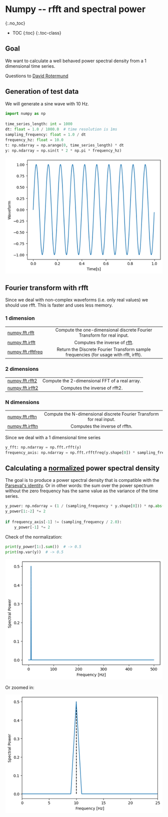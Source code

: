# Numpy -- rfft and spectral power
{:.no_toc}

* TOC
{:toc}
{:.toc-class}

## Goal
We want to calculate a well behaved power spectral density from a 1 dimensional time series. 

Questions to [David Rotermund](mailto:davrot@uni-bremen.de)

## Generation of test data 
We will generate a sine wave with 10 Hz.

```python
import numpy as np

time_series_length: int = 1000
dt: float = 1.0 / 1000.0  # time resolution is 1ms
sampling_frequency: float = 1.0 / dt
frequency_hz: float = 10.0
t: np.ndarray = np.arange(0, time_series_length) * dt
y: np.ndarray = np.sin(t * 2 * np.pi * frequency_hz)
```

![figure 1](figure_1.png)

## Fourier transform with rfft

Since we deal with non-complex waveforms (i.e. only real values) we should use rfft. This is faster and uses less memory. 

### 1 dimension


| | |
| ------------- |:-------------:|
| [numpy.fft.rfft](https://numpy.org/doc/stable/reference/generated/numpy.fft.rfft.html) |  Compute the one-dimensional discrete Fourier Transform for real input. |
| [numpy.fft.irfft](https://numpy.org/doc/stable/reference/generated/numpy.fft.irfft.html) |  Computes the inverse of [rfft](https://numpy.org/doc/stable/reference/generated/numpy.fft.rfft.html#numpy.fft.rfft). |
| [numpy.fft.rfftfreq](https://numpy.org/doc/stable/reference/generated/numpy.fft.rfftfreq.html) |  Return the Discrete Fourier Transform sample frequencies (for usage with rfft, irfft). |

### 2 dimensions

| | |
| ------------- |:-------------:|
| [numpy.fft.rfft2](https://numpy.org/doc/stable/reference/generated/numpy.fft.rfft2.html) |  Compute the 2-dimensional FFT of a real array. |
| [numpy.fft.irfft2](https://numpy.org/doc/stable/reference/generated/numpy.fft.irfft2.html) |  Computes the inverse of rfft2. |

### N dimensions

| | |
| ------------- |:-------------:|
| [numpy.fft.rfftn](https://numpy.org/doc/stable/reference/generated/numpy.fft.rfftn.html) | Compute the N-dimensional discrete Fourier Transform for real input.
| [numpy.fft.irfftn](https://numpy.org/doc/stable/reference/generated/numpy.fft.irfftn.html) | Computes the inverse of rfftn.


Since we deal with a 1 dimensional time series

```python
y_fft: np.ndarray = np.fft.rfft(y)
frequency_axis: np.ndarray = np.fft.rfftfreq(y.shape[0]) * sampling_frequency
```

## Calculating a [normalized](https://de.mathworks.com/help/signal/ug/power-spectral-density-estimates-using-fft.html) power spectral density

The goal is to produce a power spectral density that is compatible with the [Parseval's identity](https://en.wikipedia.org/wiki/Parseval%27s_identity). Or in other words: the sum over the power spectrum without the zero frequency has the same value as the variance of the time series.  

```python
y_power: np.ndarray = (1 / (sampling_frequency * y.shape[0])) * np.abs(y_fft) ** 2
y_power[1:-2] *= 2

if frequency_axis[-1] != (sampling_frequency / 2.0):
    y_power[-1] *= 2
```

Check of the normalization:

```python
print(y_power[1:].sum())  # -> 0.5
print(np.var(y))  # -> 0.5
```
![figure 2](figure_2.png)

Or zoomed in:

![figure 3](figure_3.png)

